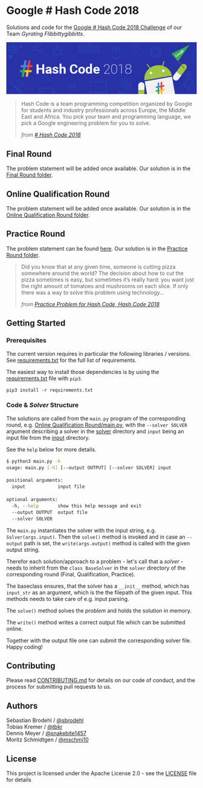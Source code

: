 # Google \# Hash Code 2018

Solutions and code for the [Google \# Hash Code 2018 Challenge](https://hashcode.withgoogle.com) of our Team _Gyrating Flibbittygibbitts_.

![HashCode 2018 Banner](HashCode2018.png)

> Hash Code is a team programming competition organized by Google for students
> and industry professionals across Europe, the Middle East and Africa.
> You pick your team and programming language, we pick a Google engineering 
> problem for you to solve.
>
> _from [\# Hash Code 2018](https://hashcode.withgoogle.com)_

## Final Round

The problem statement will be added once available.
Our solution is in the [Final Round folder](Final%20Round).

## Online Qualification Round

The problem statement will be added once available.
Our solution is in the [Online Qualification Round folder](Online%20Qualification%20Round).

## Practice Round

The problem statement can be found [here](Practice%20Round/pizza.pdf).
Our solution is in the [Practice Round folder](Practice%20Round).

> Did you know that at any given time, someone is cutting pizza somewhere around the world?
> The decision about how to cut the pizza sometimes is easy, but sometimes it’s ​really hard:
> you want just the right amount of tomatoes and mushrooms on each slice.
> If only there was a way to solve this problem using technology...
>
> _from [Practice Problem for Hash Code, Hash Code 2018](Practice%20Round/pizza.pdf)_

## Getting Started

### Prerequisites

The current version requires in particular the following libraries / versions.
See [requirements.txt](requirements.txt) for the full list of requirements.

The easiest way to install those dependencies is by using the [requirements.txt](requirements.txt) file with `pip3`.
```commandline
pip3 install -r requirements.txt
```

### Code \& *Solver* Structure

The solutions are called from the `main.py` program of the corresponding round,
e.g. [Online Qualification Round/main.py](Online%20Qualification%20Round/main.py),
with the `--solver SOLVER` argument describing a solver in the
[solver](Online%20Qualification%20Round/solver) directory and
`input` being an input file from the
[input](Online%20Qualification%20Round/input) directory.

See the `help` below for more details.

```bash
$ python3 main.py -h
usage: main.py [-h] [--output OUTPUT] [--solver SOLVER] input

positional arguments:
  input            input file

optional arguments:
  -h, --help       show this help message and exit
  --output OUTPUT  output file
  --solver SOLVER
```

The `main.py` instantiates the solver with the input string, e.g.
`Solver(args.input)`.
Then the `solve()` method is invoked and in case an `--output` path is set,
the `write(args.output)` method is called with the given output string.

Therefor each solution/approach to a problem - let's call that a *solver* -
needs to inherit from the `class BaseSolver` in the `solver` directory of the
corresponding round (Final, Qualification, Practice).

The baseclass ensures, that the solver has a `__init__` method, which has `input_str` as an argument,
which is the the filepath of the given input.
This methods needs to take care of e.g. input parsing.

The `solve()` method solves the *problem* and holds the solution in memory.

The `write()` method writes a correct output file which can be submitted
online.

Together with the output file one can submit the corresponding solver file.  
Happy coding!

## Contributing

Please read [CONTRIBUTING.md](CONTRIBUTING.md) for details on our code of conduct, and the process for submitting pull requests to us.

## Authors

Sebastian Brodehl / [@sbrodehl](https://github.com/sbrodehl)  
Tobias Kremer / [@tbkr](https://github.com/tbkr)  
Dennis Meyer / [@snakebite1457](https://github.com/snakebite1457)  
Moritz Schmidtgen / [@mschmi10](https://github.com/mschmi10)

## License

This project is licensed under the Apache License 2.0 - see the [LICENSE](LICENSE) file for details
